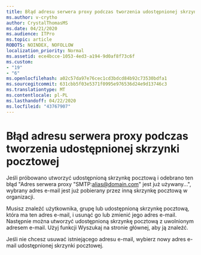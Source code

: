 ```yaml
---
title: Błąd adresu serwera proxy podczas tworzenia udostępnionej skrzynki pocztowej
ms.author: v-crytho
author: CrystalThomasMS
ms.date: 04/21/2020
ms.audience: ITPro
ms.topic: article
ROBOTS: NOINDEX, NOFOLLOW
localization_priority: Normal
ms.assetid: ece4bcce-1053-4ed3-a194-9d0af8f73c6f
ms.custom:
- "19"
- "6"
ms.openlocfilehash: a02c57da97e76cec1cd3bdcd84b92c73530bdfa1
ms.sourcegitcommit: 631cbb5f03e5371f0995e976536d24e9d13746c3
ms.translationtype: MT
ms.contentlocale: pl-PL
ms.lasthandoff: 04/22/2020
ms.locfileid: "43767907"
---
```

# <a name="proxy-address-error-while-creating-a-shared-mailbox"></a>Błąd adresu serwera proxy podczas tworzenia udostępnionej skrzynki pocztowej

Jeśli próbowano utworzyć udostępnioną skrzynkę pocztową i odebrano ten błąd "Adres serwera proxy "SMTP:alias@domain.com" jest już używany...", wybrany adres e-mail jest już pobierany przez inną skrzynkę pocztową w organizacji.
  
Musisz znaleźć użytkownika, grupę lub udostępnioną skrzynkę pocztową, która ma ten adres e-mail, i usunąć go lub zmienić jego adres e-mail. Następnie można utworzyć udostępnioną skrzynkę pocztową z uwolnionym adresem e-mail. Użyj funkcji Wyszukaj na stronie głównej, aby ją znaleźć.
  
Jeśli nie chcesz usuwać istniejącego adresu e-mail, wybierz nowy adres e-mail udostępnionej skrzynki pocztowej.
  